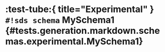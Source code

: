 # :test-tube:{ title="Experimental" } `#!sds schema` MySchema1 {#tests.generation.markdown.schemas.experimental.MySchema1}
